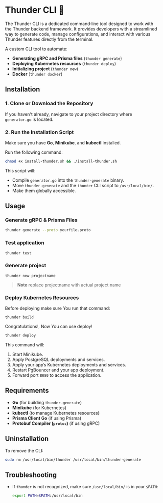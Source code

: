 # Thunder CLI 🚀

The Thunder CLI is a dedicated command‐line tool designed to work with the Thunder backend framework. It provides developers with a streamlined way to generate code, manage configurations, and interact with various Thunder features directly from the terminal.

A custom CLI tool to automate:
- **Generating gRPC and Prisma files** (`thunder generate`)
- **Deploying Kubernetes resources** (`thunder deploy`)
- **Initializing project** (`thunder new`)
- **Docker** (`thunder docker`)
## Installation

### 1. Clone or Download the Repository
If you haven't already, navigate to your project directory where `generator.go` is located.

### 2. Run the Installation Script
Make sure you have **Go**, **Minikube**, and **kubectl** installed.

Run the following command:

```bash
chmod +x install-thunder.sh && ./install-thunder.sh
```

This script will:
- Compile `generator.go` into the `thunder-generate` binary.
- Move `thunder-generate` and the `thunder` CLI script to `/usr/local/bin/`.
- Make them globally accessible.

## Usage

### Generate gRPC & Prisma Files
```bash
thunder generate --proto yourfile.proto
```

### Test application
```bash
thunder test
```

### Generate project
```
thunder new projectname
```
> **Note** replace projectname with actual project name

### Deploy Kubernetes Resources
Before deploying make sure You run that command:
```
thunder build
```

Congratulations!, Now You can use deploy!
```bash
thunder deploy
```

This command will:
1. Start Minikube.
2. Apply PostgreSQL deployments and services.
3. Apply your app’s Kubernetes deployments and services.
4. Restart PgBouncer and your app deployment.
5. Forward port `8080` to access the application.


## Requirements
- **Go** (for building `thunder-generate`)
- **Minikube** (for Kubernetes)
- **kubectl** (to manage Kubernetes resources)
- **Prisma Client Go** (if using Prisma)
- **Protobuf Compiler (`protoc`)** (if using gRPC)

## Uninstallation
To remove the CLI:

```bash
sudo rm /usr/local/bin/thunder /usr/local/bin/thunder-generate
```

## Troubleshooting
- If `thunder` is not recognized, make sure `/usr/local/bin/` is in your `$PATH`:
  ```bash
  export PATH=$PATH:/usr/local/bin
  ```

